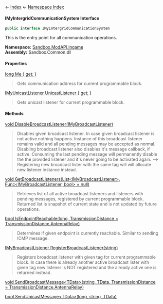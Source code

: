← [Index](Api-Index) ← [Namespace Index](Namespace-Index)

#### IMyIntergridCommunicationSystem Interface

```csharp
public interface IMyIntergridCommunicationSystem
```

This is the entry point for all communication operations.

**Namespace:** [Sandbox.ModAPI.Ingame](Sandbox.ModAPI.Ingame)  
**Assembly:** Sandbox.Common.dll

#### Properties

[long Me { get; }](Sandbox.ModAPI.Ingame.IMyIntergridCommunicationSystem.Me)

> Gets communication address for current programmable block.

[IMyUnicastListener UnicastListener { get; }](Sandbox.ModAPI.Ingame.IMyIntergridCommunicationSystem.UnicastListener)

> Gets unicast listener for current programmable block.

#### Methods

[void DisableBroadcastListener(IMyBroadcastListener)](Sandbox.ModAPI.Ingame.IMyIntergridCommunicationSystem.DisableBroadcastListener)

> Disables given broadcast listener. In case given broadcast listener is not active nothing happens. Instance of this broadcast listener remains valid and all pending messages may be accepted as normal. Disabling broadcast listener also disables it's message callback, if active. Consuming the last pending message will permanently disable the the provided listener and it's never going to be activated again. ==> Registering new broadcast lister with the same tag will will allocate new listener instance instead.

[void GetBroadcastListeners(List&lt;IMyBroadcastListener&gt;, Func&lt;IMyBroadcastListener, bool&gt; = null)](Sandbox.ModAPI.Ingame.IMyIntergridCommunicationSystem.GetBroadcastListeners)

> Retrieves list of all active broadcast listeners and listeners with pending messages, registered by current programmable block. Returned list is snapshot of current state and is not updated by future operations.

[bool IsEndpointReachable(long, TransmissionDistance = TransmissionDistance.AntennaRelay)](Sandbox.ModAPI.Ingame.IMyIntergridCommunicationSystem.IsEndpointReachable)

> Determines if given endpoint is currently reachable. Similar to sending ICMP message.

[IMyBroadcastListener RegisterBroadcastListener(string)](Sandbox.ModAPI.Ingame.IMyIntergridCommunicationSystem.RegisterBroadcastListener)

> Registers broadcast listener with given tag for current programmable block. In case there is already another active broadcast lister with given tag new listener is NOT registered and the already active one is returned instead.

[void SendBroadcastMessage&lt;TData&gt;(string, TData, TransmissionDistance = TransmissionDistance.AntennaRelay)](Sandbox.ModAPI.Ingame.IMyIntergridCommunicationSystem.SendBroadcastMessage)

> 

[bool SendUnicastMessage&lt;TData&gt;(long, string, TData)](Sandbox.ModAPI.Ingame.IMyIntergridCommunicationSystem.SendUnicastMessage)

> 

